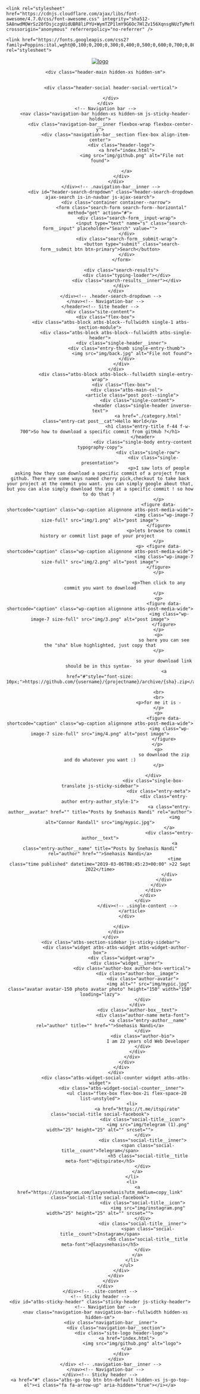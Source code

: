 <!DOCTYPE html>
<html lang="en-US">
<head>
    <!-- Basic -->
    <meta charset="UTF-8">
    <title>Hello World !</title>
    <meta name="keywords" content="How to download specific commits from github"/>
    <meta name="description" content="How to download specific commits from github">
    <!-- Favicon -->
    <link rel="icon" href="img/github.png" sizes="32x32"/>
    <link rel="icon" href="img/github.png" sizes="192x192"/>
    <link rel="apple-touch-icon-precomposed" href="img/github.png"/>
    <meta name="msapplication-TileImage" content="img/github.png"/>
    <!-- Mobile Metas -->
    <meta name="viewport" content="width=device-width, initial-scale=1.0"/>
    <!-- Theme CSS -->
    <link href="css/import-style.css" rel="stylesheet">


    <link rel="stylesheet" href="https://cdnjs.cloudflare.com/ajax/libs/font-awesome/4.7.0/css/font-awesome.css" integrity="sha512-5A8nwdMOWrSz20fDsjczgUidUBR8liPYU+WymTZP1lmY9G6Oc7HlZv156XqnsgNUzTyMefFTcsFH/tnJE/+xBg==" crossorigin="anonymous" referrerpolicy="no-referrer" />

    <link href="https://fonts.googleapis.com/css2?family=Poppins:ital,wght@0,100;0,200;0,300;0,400;0,500;0,600;0,700;0,800;0,900;1,100;1,200;1,300;1,400;1,500;1,600;1,700;1,800;1,900&family=Roboto:ital,wght@0,100;0,300;0,400;0,500;0,700;0,900;1,100;1,300;1,400;1,500;1,700;1,900&display=swap" rel="stylesheet">
</head>
<body class="home single">
<!-- .site-wrapper -->
<div class="site-wrapper">
    <header class="site-header">
        <!-- Mobile header -->
        <div id="atbs-mobile-header" class="mobile-header visible-xs visible-sm">
            <div class="mobile-header__inner mobile-header__inner--flex">
                <div class="header-branding header-branding--mobile mobile-header__section text-left">
                    <div class="header-logo header-logo--mobile flexbox__item text-left">
                        <a href="index.html">
                            <img src="img/github.png" alt="logo">
                        </a>
                    </div>
                </div>
            </div>
        </div><!-- Mobile header -->

        <div class="header-main hidden-xs hidden-sm">
            

            <div class="header-social header-social-vertical">
            
            </div>
        </div>
        <!-- Navigation bar -->
        <nav class="navigation-bar hidden-xs hidden-sm js-sticky-header-holder">
            <div class="navigation-bar__inner flexbox-wrap flexbox-center-y">
                <div class="navigation-bar__section flex-box align-item-center">
                    <div class="header-logo">
                        <a href="index.html">
                            <img src="img/github.png" alt="File not found">

                        </a>
                    </div>
                </div>
            </div><!-- .navigation-bar__inner -->
            <div id="header-search-dropdown" class="header-search-dropdown ajax-search is-in-navbar js-ajax-search">
                <div class="container container--narrow">
                    <form class="search-form search-form--horizontal" method="get" action="#">
                        <div class="search-form__input-wrap">
                            <input type="text" name="s" class="search-form__input" placeholder="Search" value="">
                        </div>
                        <div class="search-form__submit-wrap">
                            <button type="submit" class="search-form__submit btn btn-primary">Search</button>
                        </div>
                    </form>

                    <div class="search-results">
                        <div class="typing-loader"></div>
                        <div class="search-results__inner"></div>
                    </div>
                </div>
            </div><!-- .header-search-dropdown -->
        </nav><!-- Navigation-bar -->
    </header><!-- Site header -->
    <div class="site-content">
        <div class="flex-box">
            <div class="atbs-block atbs-block--fullwidth single-1 atbs-section-module">
                <div class="atbs-block atbs-block--fullwidth atbs-single-header">
                    <div class="single-header__inner">
                        <div class="entry-thumb single-entry-thumb">
                            <img src="img/back.jpg" alt="File not found">
                        </div>
                    </div>
                </div>
                <div class="atbs-block atbs-block--fullwidth single-entry-wrap">
                    <div class="flex-box">
                        <div class="atbs-main-col">
                            <article class="post post--single">
                                <div class="single-content">
                                    <header class="single-header inverse-text">
                                        <a href="./category.html" class="entry-cat post__cat">Hello World</a>
                                        <h1 class="entry-title f-44 f-w-700">So how to download a specific commit from gitHub ?</h1>
                                    </header>
                                    <div class="single-body entry-content typography-copy">
                                        <div class="single-row">
                                            <div class="single-presentation">
                                                <p>I saw lots of people asking how they can download a specific commit of a project from github. There are some ways named cherry pick,checkout to take back your project at the commit you want. you can simply google about that, but you can also simply download the zip at a specific commit ! so how to do that ? 
                                                </p>
                                                <figure data-shortcode="caption" class="wp-caption alignnone atbs-post-media-wide">
                                                    <img class="wp-image-7 size-full" src="img/1.png" alt="post image">
                                                </figure>
                                                <p>lets browse to commit history or commit list page of your project  
                                                </p>
                                                <p> <figure data-shortcode="caption" class="wp-caption alignnone atbs-post-media-wide">
                                                    <img class="wp-image-7 size-full" src="img/2.png" alt="post image">
                                                </figure>
                                                </p>
                                                
                                                <p>Then click to any commit you want to download
                                                </p>
                                                <p>
                                                    <figure data-shortcode="caption" class="wp-caption alignnone atbs-post-media-wide">
                                                        <img class="wp-image-7 size-full" src="img/3.png" alt="post image">
                                                    </figure>
                                                </p>
                                                <p>
                                                    so here you can see the "sha" blue highlighted, just copy that
                                                </p>
                                              
                                                    so your download link should be in this syntax- 
                                                    <a href="#"style="font-size: 10px;">https://github.com/{username}/{projectname}/archive/{sha}.zip</a>
                                             
                                                <br>
                                                <br>
                                                <p>for me it is -
                                                </p>
                                                <p>
                                                    <figure data-shortcode="caption" class="wp-caption alignnone atbs-post-media-wide">
                                                        <img class="wp-image-7 size-full" src="img/4.png" alt="post image">
                                                    </figure>
                                                </p> 
                                                <p>
                                                    so download the zip and do whatever you want :)
                                                </p>
                                                    
                                            </div>
                                            <div class="single-box-translate js-sticky-sidebar">
                                                <div class="entry-meta">
                                                    <div class="entry-author entry-author_style-1">
                                                        <a class="entry-author__avatar" href="" title="Posts by Snehasis Nandi" rel="author">
                                                            <img alt="Connor Randall" src="img/mypic.jpg">
                                                        </a>
                                                        <div class="entry-author__text">
                                                            <a class="entry-author__name" title="Posts by Snehasis Nandi" rel="author" href="">Snehasis Nandi</a>
                                                            <time class="time published" datetime="2019-03-06T08:45:23+00:00" >22 Sept 2022</time>
                                                        </div>
                                                    </div>
                                                </div>
                                            </div>
                                        </div>
                                    </div>
                                </div><!-- .single-content -->
                            </article>
                        </div>
                        
                    </div>
                </div>
            </div>
            <div class="atbs-section-sidebar js-sticky-sidebar">
                <div class="widget atbs-atbs-widget atbs-widget-author-box">
                    <div class="widget-wrap">
                        <div class="widget__inner">
                            <div class="author-box author-box-vertical">
                                <div class="author-box__image">
                                    <div class="author-avatar">
                                        <img alt="" src="img/mypic.jpg" class="avatar avatar-150 photo avatar photo" height="150" width="150" loading="lazy">
                                    </div>
                                </div>
                                <div class="author-box__text">
                                    <div class="author-name meta-font">
                                        <a class="entry-author__name" rel="author" title="" href="">Snehasis Nandi</a>
                                    </div>
                                    <div class="author-bio">
                                        I am 22 years old Web Developer
                                    </div>
                                </div>
                            </div>
                        </div>
                    </div>
                </div>
                <div class="atbs-widget-social-counter widget atbs-atbs-widget">
                    <div class="atbs-widget-social-counter__inner">
                        <ul class="flex-box flex-box-2i flex-space-20 list-unstyled">
                            <li>
                                <a href="https://t.me/itspirate" class="social-title social-facebook">
                                    <div class="social-title__icon">
                                        <img src="img/telegram (1).png"  width="25" height="25" alt="" srcset="">
                                    </div>
                                    <div class="social-title__inner">
                                        <span class="social-title__count">Telegram</span>
                                        <h5 class="social-title__title meta-font">@itspirate</h5>
                                    </div>
                                </a>
                            </li>
                            <li>
                                <a href="https://instagram.com/lazysnehasis?utm_medium=copy_link" class="social-title social-facebook">
                                    <div class="social-title__icon">
                                        <img src="img/instagram.png" width="25" height="25" alt="" srcset="">
                                    </div>
                                    <div class="social-title__inner">
                                        <span class="social-title__count">Instagram</span>
                                        <h5 class="social-title__title meta-font">@lazysnehasis</h5>
                                    </div>
                                </a>
                            </li>
                        </ul>
                    </div>
                </div>
            </div>
        </div>
    </div><!-- .site-content -->
    <!-- Sticky header -->
    <div id="atbs-sticky-header" class="sticky-header js-sticky-header">
        <!-- Navigation bar -->
        <nav class="navigation-bar navigation-bar--fullwidth hidden-xs hidden-sm">
            <div class="navigation-bar__inner">
                <div class="navigation-bar__section">
                    <div class="site-logo header-logo">
                        <a href="index.html">
                            <img src="img/github.png" alt="logo">
                        </a>
                    </div>
                </div>
            </div> <!-- .navigation-bar__inner -->
        </nav><!-- Navigation-bar -->
    </div><!-- Sticky header -->
    <a href="#" class="atbs-go-top btn btn-default hidden-xs js-go-top-el"><i class="fa fa-arrow-up" aria-hidden="true"></i></a>
</div>

<script src="js/jquery.js"></script>
<script src="js/sidebar.js"></script>
<script src="js/owl-carousel.min.js"></script>
<script src="js/scripts.js"></script>
</body>
</html>
